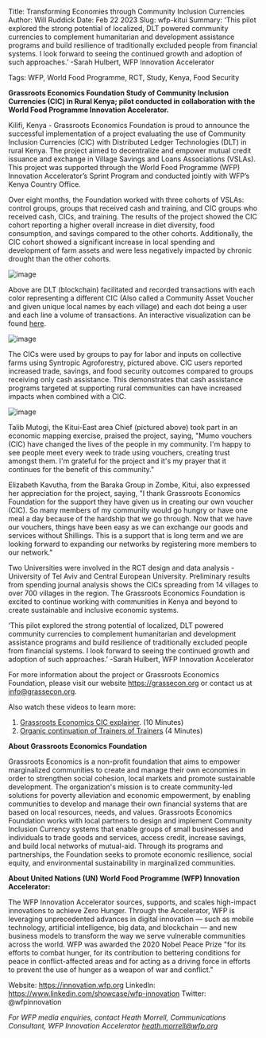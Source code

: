 Title: Transforming Economies through Community Inclusion Currencies
Author: Will Ruddick
Date: Feb 22 2023
Slug: wfp-kitui
Summary:  ‘This pilot explored the strong potential of localized, DLT powered community currencies to complement humanitarian and development assistance programs and build resilience of traditionally excluded people from financial systems. I look forward to seeing the continued growth and adoption of such approaches.’ -Sarah Hulbert, WFP Innovation Accelerator

Tags: WFP, World Food Programme, RCT, Study, Kenya, Food Security

**Grassroots Economics Foundation Study of Community Inclusion Currencies (CIC) in Rural Kenya; pilot conducted in collaboration with the World Food Programme Innovation Accelerator.**

Kilifi, Kenya - Grassroots Economics Foundation is proud to announce the successful implementation of a project evaluating the use of Community Inclusion Currencies (CIC) with Distributed Ledger Technologies (DLT) in rural Kenya. The project aimed to decentralize and empower mutual credit issuance and exchange in Village Savings and Loans Associations (VSLAs). This project was supported through the World Food Programme (WFP) Innovation Accelerator’s Sprint Program and conducted jointly with WFP’s Kenya Country Office.

Over eight months, the Foundation worked with three cohorts of VSLAs: control groups, groups that received cash and training, and CIC groups who received cash, CICs, and training. The results of the project showed the CIC cohort reporting a higher overall increase in diet diversity, food consumption, and savings compared to the other cohorts. Additionally, the CIC cohort showed a significant increase in local spending and development of farm assets and were less negatively impacted by chronic drought than the other cohorts.

![image](images/blog/wfp-kitui1.webp)

Above are DLT (blockchain) facilitated and recorded transactions with each color representing a different CIC (Also called a Community Asset Voucher and given unique local names by each village) and each dot being a user and each line a volume of transactions. An interactive visualization can be found [here](https://viz.sarafu.network).


![image](images/blog/wfp-kitui2.webp)


The CICs were used by groups to pay for labor and inputs on collective farms using Syntropic Agroforestry, pictured above. CIC users reported increased trade, savings, and food security outcomes compared to groups receiving only cash assistance. This demonstrates that cash assistance programs targeted at supporting rural communities can have increased impacts when combined with a CIC.


![image](images/blog/wfp-kitui3.webp)

Talib Mutogi, the Kitui-East area Chief (pictured above) took part in an economic mapping exercise, praised the project, saying, "Mumo vouchers (CIC) have changed the lives of the people in my community. I'm happy to see people meet every week to trade using vouchers, creating trust amongst them. I'm grateful for the project and it's my prayer that it continues for the benefit of this community."

Elizabeth Kavutha, from the Baraka Group in Zombe, Kitui, also expressed her appreciation for the project, saying, "I thank Grassroots Economics Foundation for the support they have given us in creating our own voucher (CIC). So many members of my community would go hungry or have one meal a day because of the hardship that we go through. Now that we have our vouchers, things have been easy as we can exchange our goods and services without Shillings. This is a support that is long term and we are looking forward to expanding our networks by registering more members to our network."

Two Universities were involved in the RCT design and data analysis - University of Tel Aviv and Central European University. Preliminary results from spending journal analysis shows the CICs spreading from 14 villages to over 700 villages in the region. The Grassroots Economics Foundation is excited to continue working with communities in Kenya and beyond to create sustainable and inclusive economic systems.

‘This pilot explored the strong potential of localized, DLT powered community currencies to complement humanitarian and development assistance programs and build resilience of traditionally excluded people from financial systems. I look forward to seeing the continued growth and adoption of such approaches.’ -Sarah Hulbert, WFP Innovation Accelerator

For more information about the project or Grassroots Economics Foundation, please visit our website https://grassecon.org or contact us at info@grassecon.org.


Also watch these videos to learn more:

1. [Grassroots Economics CIC explainer](https://youtu.be/P5WZavo468g). (10 Minutes)
2. [Organic continuation of Trainers of Trainers](https://youtu.be/Q3O6-9MlL_4) (4 Minutes)

**About Grassroots Economics Foundation**

Grassroots Economics is a non-profit foundation that aims to empower marginalized communities to create and manage their own economies in order to strengthen social cohesion, local markets and promote sustainable development. The organization's mission is to create community-led solutions for poverty alleviation and economic empowerment, by enabling communities to develop and manage their own financial systems that are based on local resources, needs, and values. Grassroots Economics Foundation works with local partners to design and implement Community Inclusion Currency systems that enable groups of small businesses and individuals to trade goods and services, access credit, increase savings, and build local networks of mutual-aid. Through its programs and partnerships, the Foundation seeks to promote economic resilience, social equity, and environmental sustainability in marginalized communities.

**About United Nations (UN) World Food Programme (WFP) Innovation Accelerator:** 

The WFP Innovation Accelerator sources, supports, and scales high-impact innovations to achieve Zero Hunger. Through the Accelerator, WFP is leveraging unprecedented advances in digital innovation — such as mobile technology, artificial intelligence, big data, and blockchain — and new business models to transform the way we serve vulnerable communities across the world. WFP was awarded the 2020 Nobel Peace Prize "for its efforts to combat hunger, for its contribution to bettering conditions for peace in conflict-affected areas and for acting as a driving force in efforts to prevent the use of hunger as a weapon of war and conflict." 

Website: https://innovation.wfp.org 
LinkedIn: https://www.linkedin.com/showcase/wfp-innovation 
Twitter: @wfpinnovation

*For WFP media enquiries, contact Heath Morrell, Communications Consultant, WFP Innovation Accelerator heath.morrell@wfp.org*
